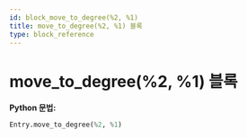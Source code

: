 ```yaml
---
id: block_move_to_degree(%2, %1)
title: move_to_degree(%2, %1) 블록
type: block_reference
---
```


# move_to_degree(%2, %1) 블록

**Python 문법:**
```python
Entry.move_to_degree(%2, %1)
```

